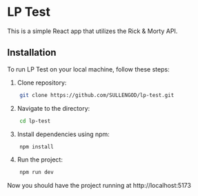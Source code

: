 
# LP Test

This is a simple React app that utilizes the Rick & Morty API.




## Installation

To run LP Test on your local machine, follow these steps:

1. Clone repository:

```bash
    git clone https://github.com/SULLENGOD/lp-test.git
```

2. Navigate to the directory:

```bash
    cd lp-test
```

3. Install dependencies using npm:

```bash
    npm install
```

4. Run the project:

```bash
    npm run dev
```

Now you should have the project running at http://localhost:5173